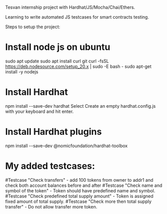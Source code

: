 Tesvan internship project with Hardhat/JS/Mocha/Chai/Ethers.

Learning to write automated JS testcases for smart contracts testing.

Steps to setup the project:
# Install node js on ubuntu
sudo apt update
sudo apt install curl git
curl -fsSL https://deb.nodesource.com/setup_20.x | sudo -E bash -
sudo apt-get install -y nodejs

# Install Hardhat
npm install --save-dev hardhat
Select Create an empty hardhat.config.js with your keyboard and hit enter.

# Install Hardhat plugins
npm install --save-dev @nomicfoundation/hardhat-toolbox

# My added testcases: 

#Testcase "Check transfers" - add 100 tokens from owner to addr1 and check both account balances before and after
#Testcase "Check name and symbol of the token" - Token should have predefined name and symbol.
#Testcase "Check predefined total supply amount" - Token is assigned fixed amount of total supply.
#Testcase "Check more then total supply transfer" - Do not allow transfer more token.




